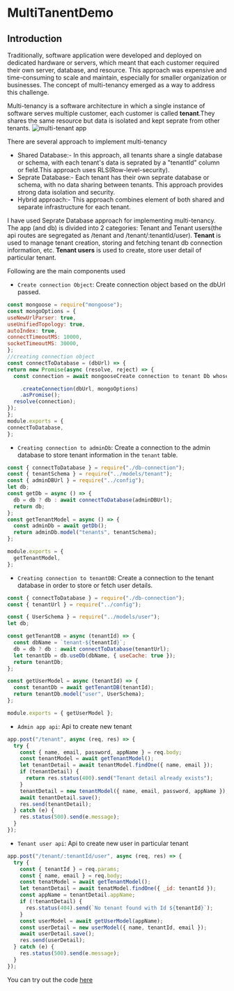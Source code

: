 # MultiTanentDemo

## Introduction

Traditionally, software application were developed and deployed on dedicated hardware or servers, which meant that each customer required their own server, database, and resource. This approach was expensive and time-consuming to scale and maintain, especially for smaller organization or businesses.
The concept of multi-tenancy emerged as a way to address this challenge.

Multi-tenancy is a software architecture in which a single instance of software serves multiple customer, each customer is called **tenant**.They shares the same resource but data is isolated and kept seprate from other tenants.
![multi-tenant app](https://user-images.githubusercontent.com/91577031/225214500-ef2823c9-5d77-41c4-adac-7020406df2b5.png)

There are several approach to implement multi-tenancy

- Shared Database:- In this approach, all tenants share a single database or schema, with each tenant's data is seprated by a "tenantId" column or field.This approach uses RLS(Row-level-security).
- Seprate Database:- Each tenant has their own seprate database or schema, with no data sharing between tenants. This approach provides strong data isolation and security.
- Hybrid approach:- This approach combines element of both shared and separate infrastructure for each tenant.

I have used Seprate Database approach for implementing multi-tenancy.
The app (and db) is divided into 2 categories: Tenant and Tenant users(the api routes are segregated as /tenant and /tenant/:tenantId/user).
**Tenant** is used to manage tenant creation, storing and fetching tenant db connection information, etc.
**Tenant users** is used to create, store user detail of particular tenant.

Following are the main components used

- `Create connection Object`: Create connection object based on the dbUrl passed.

```js
const mongoose = require("mongoose");
const mongoOptions = {
useNewUrlParser: true,
useUnifiedTopology: true,
autoIndex: true,
connectTimeoutMS: 10000,
socketTimeoutMS: 30000,
};
//creating connection object
const connectToDatabase = (dbUrl) => {
return new Promise(async (resolve, reject) => {
  const connection = await mongooseCreate connection to tenant Db whose users details to be stored or fetched

    .createConnection(dbUrl, mongoOptions)
    .asPromise();
  resolve(connection);
});
};
module.exports = {
connectToDatabase,
};
```

- `Creating connection to adminDb`: Create a connection to the admin database to store tenant information in the `tenant` table.

```js
const { connectToDatabase } = require("./db-connection");
const { tenantSchema } = require("../models/tenant");
const { adminDBUrl } = require("../config");
let db;
const getDb = async () => {
  db = db ? db : await connectToDatabase(adminDBUrl);
  return db;
};
const getTenantModel = async () => {
  const adminDb = await getDb();
  return adminDb.model("tenants", tenantSchema);
};

module.exports = {
  getTenantModel,
};
```

- `Creating connection to tenantDB`: Create a connection to the tenant database in order to store or fetch user details.

```js
const { connectToDatabase } = require("./db-connection");
const { tenantUrl } = require("../config");

const { UserSchema } = require("../models/user");
let db;

const getTenantDB = async (tenantId) => {
  const dbName = `tenant-${tenantId}`;
  db = db ? db : await connectToDatabase(tenantUrl);
  let tenantDb = db.useDb(dbName, { useCache: true });
  return tenantDb;
};

const getUserModel = async (tenantId) => {
  const tenantDb = await getTenantDB(tenantId);
  return tenantDb.model("user", UserSchema);
};

module.exports = { getUserModel };
```

- `Admin app api`: Api to create new tenant

```js
app.post("/tenant", async (req, res) => {
  try {
    const { name, email, password, appName } = req.body;
    const tenantModel = await getTenantModel();
    let tenantDetail = await tenantModel.findOne({ name, email });
    if (tenantDetail) {
      return res.status(400).send("Tenant detail already exists");
    }
    tenantDetail = new tenantModel({ name, email, password, appName });
    await tenantDetail.save();
    res.send(tenantDetail);
  } catch (e) {
    res.status(500).send(e.message);
  }
});
```

- `Tenant user api`: Api to create new user in particular tenant

```js
app.post("/tenant/:tenantId/user", async (req, res) => {
  try {
    const { tenantId } = req.params;
    const { name, email } = req.body;
    const tenatModel = await getTenantModel();
    let tenantDetail = await tenatModel.findOne({ _id: tenantId });
    const appName = tenantDetail.appName;
    if (!tenantDetail) {
      res.status(404).send(`No tenant found with Id ${tenantId}`);
    }
    const userModel = await getUserModel(appName);
    const userDetail = new userModel({ name, tenantId, email });
    await userDetail.save();
    res.send(userDetail);
  } catch (e) {
    res.status(500).send(e.message);
  }
});
```
You can try out the code [here](https://github.com/varsha766/MultiTanentDemo)
